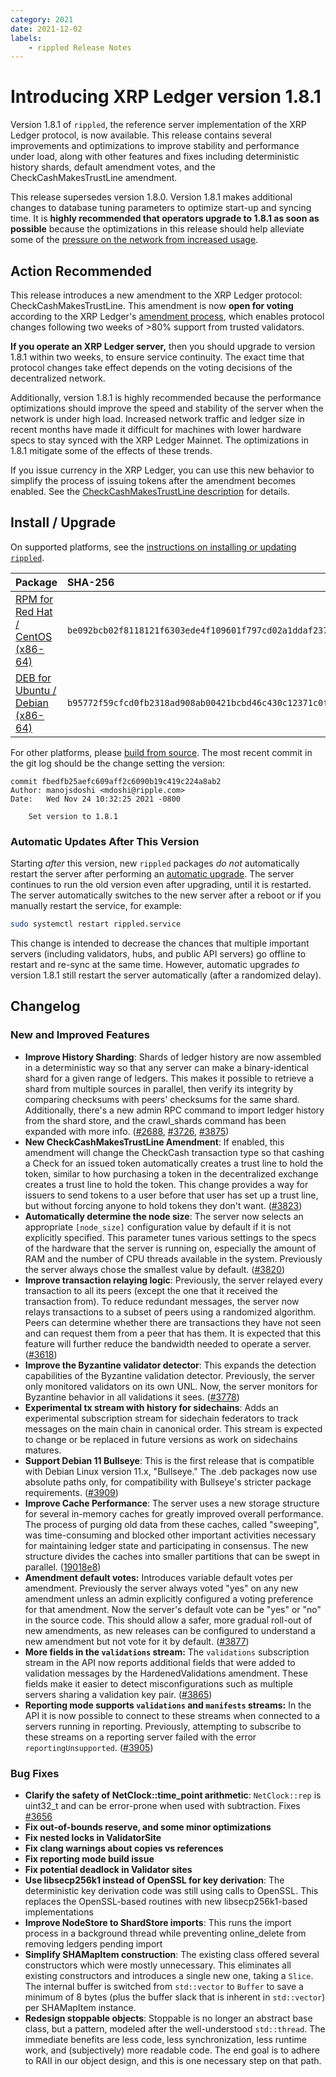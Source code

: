 ```yaml
---
category: 2021
date: 2021-12-02
labels:
    - rippled Release Notes
---
```

# Introducing XRP Ledger version 1.8.1

Version 1.8.1 of `rippled`, the reference server implementation of the XRP Ledger protocol, is now available. This release contains several improvements and optimizations to improve stability and performance under load, along with other features and fixes including deterministic history shards, default amendment votes, and the CheckCashMakesTrustLine amendment.

This release supersedes version 1.8.0. Version 1.8.1 makes additional changes to database tuning parameters to optimize start-up and syncing time. It is **highly recommended that operators upgrade to 1.8.1 as soon as possible** because the optimizations in this release should help alleviate some of the [pressure on the network from increased usage](https://dev.to/ripplexdev/update-on-the-xrpl-5f3e).

<!-- BREAK -->

## Action Recommended

This release introduces a new amendment to the XRP Ledger protocol: CheckCashMakesTrustLine. This amendment is now **open for voting** according to the XRP Ledger's [amendment process](https://xrpl.org/amendments.html), which enables protocol changes following two weeks of >80% support from trusted validators.

**If you operate an XRP Ledger server,** then you should upgrade to version 1.8.1 within two weeks, to ensure service continuity. The exact time that protocol changes take effect depends on the voting decisions of the decentralized network.

Additionally, version 1.8.1 is highly recommended because the performance optimizations should improve the speed and stability of the server when the network is under high load. Increased network traffic and ledger size in recent months have made it difficult for machines with lower hardware specs to stay synced with the XRP Ledger Mainnet. The optimizations in 1.8.1 mitigate some of the effects of these trends.

If you issue currency in the XRP Ledger, you can use this new behavior to simplify the process of issuing tokens after the amendment becomes enabled. See the [CheckCashMakesTrustLine description](https://xrpl.org/known-amendments.html#checkcashmakestrustline) for details.


## Install / Upgrade

On supported platforms, see the [instructions on installing or updating `rippled`](https://xrpl.org/install-rippled.html).

| Package | SHA-256 |
|:--------|:--------|
| [RPM for Red Hat / CentOS (x86-64)](https://repos.ripple.com/repos/rippled-rpm/stable/rippled-1.8.1-1.el7.x86_64.rpm) | `be092bcb02f8118121f6303ede4f109601f797cd02a1ddaf237604fd54e0237b` |
| [DEB for Ubuntu / Debian (x86-64)](https://repos.ripple.com/repos/rippled-deb/pool/stable/rippled_1.8.1-1_amd64.deb) | `b95772f59cfcd0fb2318ad908ab00421bcbd46c430c12371c0fc9d6003ed06b3` |

For other platforms, please [build from source](https://github.com/ripple/rippled/tree/master/Builds). The most recent commit in the git log should be the change setting the version:

```text
commit fbedfb25aefc609aff2c6090b19c419c224a8ab2
Author: manojsdoshi <mdoshi@ripple.com>
Date:   Wed Nov 24 10:32:25 2021 -0800

    Set version to 1.8.1
```

### Automatic Updates After This Version

Starting _after_ this version, new `rippled` packages _do not_ automatically restart the server after performing an [automatic upgrade](https://xrpl.org/update-rippled-automatically-on-linux.html). The server continues to run the old version even after upgrading, until it is restarted. The server automatically switches to the new server after a reboot or if you manually restart the service, for example:

```sh
sudo systemctl restart rippled.service
```

This change is intended to decrease the chances that multiple important servers (including validators, hubs, and public API servers) go offline to restart and re-sync at the same time. However, automatic upgrades _to_ version 1.8.1 still restart the server automatically (after a randomized delay).


## Changelog

### New and Improved Features

- **Improve History Sharding**: Shards of ledger history are now assembled in a deterministic way so that any server can make a binary-identical shard for a given range of ledgers. This makes it possible to retrieve a shard from multiple sources in parallel, then verify its integrity by comparing checksums with peers' checksums for the same shard. Additionally, there's a new admin RPC command to import ledger history from the shard store, and the crawl_shards command has been expanded with more info. ([#2688](https://github.com/ripple/rippled/issues/2688), [#3726](https://github.com/ripple/rippled/pull/3726), [#3875](https://github.com/ripple/rippled/pull/3875))
- **New CheckCashMakesTrustLine Amendment**: If enabled, this amendment will change the CheckCash transaction type so that cashing a Check for an issued token automatically creates a trust line to hold the token, similar to how purchasing a token in the decentralized exchange creates a trust line to hold the token. This change provides a way for issuers to send tokens to a user before that user has set up a trust line, but without forcing anyone to hold tokens they don't want. ([#3823](https://github.com/ripple/rippled/pull/3823))
- **Automatically determine the node size**: The server now selects an appropriate `[node_size]` configuration value by default if it is not explicitly specified. This parameter tunes various settings to the specs of the hardware that the server is running on, especially the amount of RAM and the number of CPU threads available in the system. Previously the server always chose the smallest value by default. ([#3820](https://github.com/ripple/rippled/pull/3820))
- **Improve transaction relaying logic**: Previously, the server relayed every transaction to all its peers (except the one that it received the transaction from). To reduce redundant messages, the server now relays transactions to a subset of peers using a randomized algorithm. Peers can determine whether there are transactions they have not seen and can request them from a peer that has them. It is expected that this feature will further reduce the bandwidth needed to operate a server. ([#3618](https://github.com/ripple/rippled/pull/3618))
- **Improve the Byzantine validator detector**: This expands the detection capabilities of the Byzantine validation detector. Previously, the server only monitored validators on its own UNL. Now, the server monitors for Byzantine behavior in all validations it sees. ([#3778](https://github.com/ripple/rippled/pull/3778))
- **Experimental tx stream with history for sidechains**: Adds an experimental subscription stream for sidechain federators to track messages on the main chain in canonical order. This stream is expected to change or be replaced in future versions as work on sidechains matures.
- **Support Debian 11 Bullseye**: This is the first release that is compatible with Debian Linux version 11.x, "Bullseye." The .deb packages now use absolute paths only, for compatibility with Bullseye's stricter package requirements. ([#3909](https://github.com/ripple/rippled/pull/3909))
- **Improve Cache Performance**: The server uses a new storage structure for several in-memory caches for greatly improved overall performance. The process of purging old data from these caches, called "sweeping", was time-consuming and blocked other important activities necessary for maintaining ledger state and participating in consensus. The new structure divides the caches into smaller partitions that can be swept in parallel. ([19018e8](https://github.com/ripple/rippled/commit/19018e895905adfe70030f6c03e7ec8d03f81aef))
- **Amendment default votes:** Introduces variable default votes per amendment. Previously the server always voted "yes" on any new amendment unless an admin explicitly configured a voting preference for that amendment. Now the server's default vote can be "yes" or "no" in the source code. This should allow a safer, more gradual roll-out of new amendments, as new releases can be configured to understand a new amendment but not vote for it by default. ([#3877](https://github.com/ripple/rippled/pull/3877))
- **More fields in the `validations` stream:** The `validations` subscription stream in the API now reports additional fields that were added to validation messages by the HardenedValidations amendment. These fields make it easier to detect misconfigurations such as multiple servers sharing a validation key pair. ([#3865](https://github.com/ripple/rippled/pull/3865))
- **Reporting mode supports `validations` and `manifests` streams:** In the API it is now possible to connect to these streams when connected to a servers running in reporting. Previously, attempting to subscribe to these streams on a reporting server failed with the error `reportingUnsupported`. ([#3905](https://github.com/ripple/rippled/pull/3905))

### Bug Fixes

- **Clarify the safety of NetClock::time_point arithmetic**: `NetClock::rep` is uint32_t and can be error-prone when used with subtraction. Fixes [#3656](https://github.com/ripple/rippled/pull/3656)
- **Fix out-of-bounds reserve, and some minor optimizations**
- **Fix nested locks in ValidatorSite**
- **Fix clang warnings about copies vs references**
- **Fix reporting mode build issue**
- **Fix potential deadlock in Validator sites**
- **Use libsecp256k1 instead of OpenSSL for key derivation**: The deterministic key derivation code was still using calls to OpenSSL. This replaces the OpenSSL-based routines with new libsecp256k1-based implementations
- **Improve NodeStore to ShardStore imports**: This runs the import process in a background thread while preventing online_delete from removing ledgers pending import
- **Simplify SHAMapItem construction**: The existing class offered several constructors which were mostly unnecessary. This eliminates all existing constructors and introduces a single new one, taking a `Slice`. The internal buffer is switched from `std::vector` to `Buffer` to save a minimum of 8 bytes (plus the buffer slack that is inherent in `std::vector`) per SHAMapItem instance.
- **Redesign stoppable objects**: Stoppable is no longer an abstract base class, but a pattern, modeled after the well-understood `std::thread`. The immediate benefits are less code, less synchronization, less runtime work, and (subjectively) more readable code. The end goal is to adhere to RAII in our object design, and this is one necessary step on that path.
